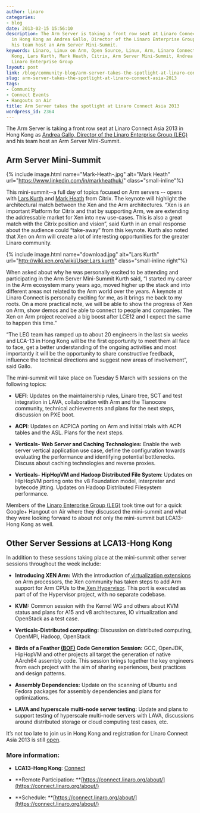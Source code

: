 ```yaml
---
author: linaro
categories:
- blog
date: 2013-02-15 15:56:10
description: The Arm Server is taking a front row seat at Linaro Connect Asia 2013
  in Hong Kong as Andrea Gallo, Director of the Linaro Enterprise Group (LEG) and
  his team host an Arm Server Mini-Summit.
keywords: Linaro, Linux on Arm, Open Source, Linux, Arm, Linaro Connect, LCA13-Hong
  Kong, Lars Kurth, Mark Heath, Citrix, Arm Server Mini-Summit, Andrea Gallo, LEG,
  Linaro Enterprise Group
layout: post
link: /blog/community-blog/arm-server-takes-the-spotlight-at-linaro-connect-asia-2013/
slug: arm-server-takes-the-spotlight-at-linaro-connect-asia-2013
tags:
- Community
- Connect Events
- Hangouts on Air
title: Arm Server takes the spotlight at Linaro Connect Asia 2013
wordpress_id: 2364
---
```


The Arm Server is taking a front row seat at Linaro Connect Asia 2013 in Hong Kong as [Andrea Gallo, Director of the Linaro Enterprise Group (LEG)](/about/) and his team host an Arm Server Mini-Summit.


## **Arm Server Mini-Summit**

{% include image.html name="Mark-Heath-.jpg" alt="Mark Heath" url="https://www.linkedin.com/in/markheathuk/" class="small-inline"%}

This mini-summit--a full day of topics focused on Arm servers -- opens with [Lars Kurth](http://wiki.xen.org/wiki/User:Lars.kurth) and [Mark Heath](http://www.linkedin.com/pub/mark-heath/1/a84/9b8) from Citrix. The keynote will highlight the architectural match between the Xen and the Arm architectures. “Xen is an important Platform for Citrix and that by supporting Arm, we are extending the addressable market for Xen into new use-cases. This is also a great match with the Citrix position and vision”, said Kurth in an email response about the audience could “take-away” from this keynote. Kurth also noted that Xen on Arm will create a lot of interesting opportunities for the greater Linaro community.

{% include image.html name="download.jpg" alt="Lars Kurth" url="http://wiki.xen.org/wiki/User:Lars.kurth" class="small-inline right"%}

When asked about why he was personally excited to be attending and participating in the Arm Server Mini-Summit Kurth said, “I started my career in the Arm ecosystem many years ago, moved higher up the stack and into different areas not related to the Arm world over the years. A keynote at Linaro Connect is personally exciting for me, as it brings me back to my roots. On a more practical note, we will be able to show the progress of Xen on Arm, show demos and be able to connect to people and companies. The Xen on Arm project received a big boost after LCE12 and I expect the same to happen this time.”

“The LEG team has ramped up to about 20 engineers in the last six weeks and LCA-13 in Hong Kong will be the first opportunity to meet them all face to face, get a better understanding of the ongoing activities and most importantly it will be the opportunity to share constructive feedback, influence the technical directions and suggest new areas of involvement”, said Gallo.

The mini-summit will take place on Tuesday 5 March with sessions on the following topics:

  * **UEFI**: Updates on the maintainership rules, Linaro tree, SCT and test integration in LAVA, collaboration with Arm and the Tianocore community, technical achievements and plans for the next steps, discussion on PXE boot.

  * **ACPI**: Updates on ACPICA porting on Arm and initial trials with ACPI tables and the ASL. Plans for the next steps.

  * **Verticals- Web Server and Caching Technologies:** Enable the web server vertical application use case, define the configuration towards evaluating the performance and identifying potential bottlenecks. Discuss about caching technologies and reverse proxies.

  * **Verticals- HipHopVM and Hadoop Distributed File System**: Updates on HipHopVM porting onto the v8 Foundation model, interpreter and bytecode jitting. Updates on Hadoop Distributed Filesystem performance.


Members of the [Linaro Enterprise Group (LEG)](/engineering/groups/ldcg/) took time out for a quick Google+ Hangout on Air where they discussed the mini-summit and what they were looking forward to about not only the mini-summit but LCA13-Hong Kong as well.

## **Other Server Sessions at LCA13-Hong Kong**


In addition to these sessions taking place at the mini-summit other server sessions throughout the week include:


  * **Introducing XEN Arm:** With the introduction of[ virtualization extensions](http://www.arm.com/products/processors/technologies/virtualization-extensions.php) on Arm processors, the Xen community has taken steps to add Arm support for Arm CPUs to the[ Xen Hypervisor](http://www.xen.org/products/xenhyp.html). This port is executed as part of of the Hypervisor project, with no separate codebase.

  * **KVM:** Common session with the Kernel WG and others about KVM status and plans for A15 and v8 architectures, IO virtualization and OpenStack as a test case.

  * **Verticals-Distributed computing:** Discussion on distributed computing, OpenMPI, Hadoop, OpenStack

  * **Birds of a Feather [(BOF)](http://en.wikipedia.org/wiki/Birds_of_a_feather_(computing)) Code Generation Session:** GCC, OpenJDK, HipHopVM and other projects all target the generation of native AArch64 assembly code. This session brings together the key engineers from each project with the aim of sharing experiences, best practices and design patterns.

  * **Assembly Dependencies:** Update on the scanning of Ubuntu and Fedora packages for assembly dependencies and plans for optimizations.

  * **LAVA and hyperscale multi-node server testing:** Update and plans to support testing of hyperscale multi-node servers with LAVA, discussions around distributed storage or cloud computing test cases, etc.


It’s not too late to join us in Hong Kong and registration for Linaro Connect Asia 2013 is still [open](http://linaro.eventbrite.co.uk/).


### More information:


  * **LCA13-Hong Kong**: [Connect](https://connect.linaro.org)


  * **Remote Participation: **[https://connect.linaro.org/about/](https://connect.linaro.org/about/)


  * **Schedule: **[https://connect.linaro.org/about/](https://connect.linaro.org/about/)